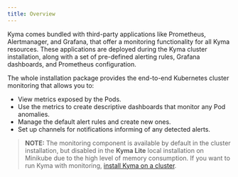 ```yaml
---
title: Overview
---
```


Kyma comes bundled with third-party applications like Prometheus, Alertmanager, and Grafana, that offer a monitoring functionality for all Kyma resources. These applications are deployed during the Kyma cluster installation, along with a set of pre-defined alerting rules, Grafana dashboards, and Prometheus configuration.

The whole installation package provides the end-to-end Kubernetes cluster monitoring that allows you to:

- View metrics exposed by the Pods.
- Use the metrics to create descriptive dashboards that monitor any Pod anomalies.
- Manage the default alert rules and create new ones.
- Set up channels for notifications informing of any detected alerts.

>**NOTE:** The monitoring component is available by default in the cluster installation, but disabled in the **Kyma Lite** local installation on Minikube due to the high level of memory consumption. If you want to run Kyma with monitoring, [install Kyma on a cluster](/root/kyma/#installation-install-kyma-on-a-cluster).

